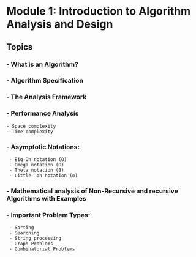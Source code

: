 # Module 1: Introduction to Algorithm Analysis and Design
## Topics
<!--What is an Algorithm? Algorithm Specification, The Analysis Framework, Performance Analysis:
Space complexity, Time complexity, Asymptotic Notations: Big-Oh notation (O), Omega notation
(Ω), Theta notation (θ), and Little- oh notation (o), Mathematical analysis of Non-Recursive and
recursive Algorithms with Examples. Important Problem Types: Sorting, Searching, String
processing, Graph Problems, Combinatorial Problems.-->

### - What is an Algorithm?
### - Algorithm Specification
### - The Analysis Framework
### - Performance Analysis
    - Space complexity
    - Time complexity
### - Asymptotic Notations:
     - Big-Oh notation (O)
     - Omega notation (Ω)
     - Theta notation (θ)
     - Little- oh notation (o)
### - Mathematical analysis of Non-Recursive and recursive Algorithms with Examples
### - Important Problem Types:
     - Sorting
     - Searching
     - String processing
     - Graph Problems
     - Combinatorial Problems